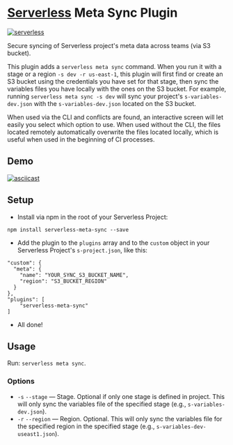 # [Serverless](http://serverless.com/) Meta Sync Plugin

[![serverless](http://public.serverless.com/badges/v3.svg)](http://www.serverless.com)

Secure syncing of Serverless project's meta data across teams (via S3 bucket).

This plugin adds a `serverless meta sync` command.  When you run it with a stage or a region `-s dev -r us-east-1`, this plugin will first find or create an S3 bucket using the credentials you have set for that stage, then sync the variables files you have locally with the ones on the S3 bucket.  For example, running `serverless meta sync -s dev` will sync your project's `s-variables-dev.json` with the `s-variables-dev.json` located on the S3 bucket.  

When used via the CLI and conflicts are found, an interactive screen will let easily you select which option to use.  When used without the CLI, the files located remotely automatically overwrite the files located locally, which is useful when used in the beginning of CI processes. 

## Demo
[![asciicast](https://asciinema.org/a/40566.png)](https://asciinema.org/a/40566)

## Setup

* Install via npm in the root of your Serverless Project:
```
npm install serverless-meta-sync --save
```

* Add the plugin to the `plugins` array and to the `custom` object in your Serverless Project's `s-project.json`, like this:

```
"custom": {
  "meta": {
    "name": "YOUR_SYNC_S3_BUCKET_NAME",
    "region": "S3_BUCKET_REGION"
  }
},
"plugins": [
    "serverless-meta-sync"
]
```

* All done!

## Usage
Run: `serverless meta sync`.

### Options
* `-s` `--stage` — Stage. Optional if only one stage is defined in project. This will only sync the variables file of the specified stage (e.g., `s-variables-dev.json`).
* `-r` `--region` — Region. Optional. This will only sync the variables file for the specified region in the specified stage (e.g., `s-variables-dev-useast1.json`).

